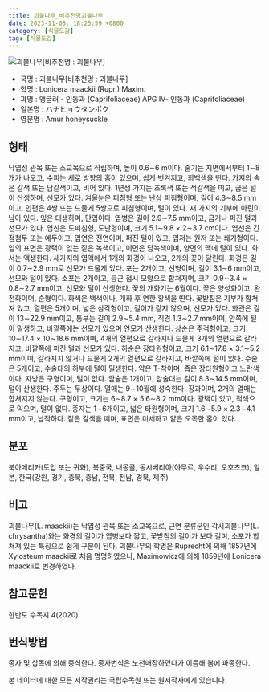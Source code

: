 ```yaml
---
title: 괴불나무_비추천명괴불나무
date: 2023-11-05, 18:25:59 +0800
category: [식물도감]
tag: [식물도감]
---
```




![괴불나무[비추천명 : 괴불나무]](http://www.nature.go.kr/fileUpload/plants/basic/Caprifoliaceae/Lonicera/16295/16295_20_th2.JPG)
- 국명 : 괴불나무[비추천명 : 괴불나무]
- 학명 : Lonicera maackii (Rupr.) Maxim.
- 과명 : 앵글러 - 인동과 (Caprifoliaceae) APG Ⅳ- 인동과 (Caprifoliaceae)
- 일본명 : ハナヒョウタンポク
- 영문명 : Amur honeysuckle


## 형태
낙엽성 관목 또는 소교목으로 직립하며, 높이 0.6∼6 m이다. 줄기는 지면에서부터 1∼8개가 나오고, 수피는 세로 방향의 홈이 있으며, 쉽게 벗겨지고, 회백색을 띤다. 가지의 속은 갈색 또는 담갈색이고, 비어 있다. 1년생 가지는 초록색 또는 적갈색을 띠고, 굽은 털이 산생하며, 선모가 있다. 겨울눈은 피침형 또는 난상 피침형이며, 길이 4.3∼8.5 mm이고, 인편은 4쌍 또는 드물게 5쌍으로 피침형이며, 털이 있다. 새 가지의 기부에 아린이 남아 있다. 잎은 대생하며, 단엽이다. 엽병은 길이 2.9∼7.5 mm이고, 굽거나 퍼진 털과 선모가 있다. 엽신은 도피침형, 도난형이며, 크기 5.1∼9.8 × 2∼3.7 cm이다. 엽선은 긴 점첨두 또는 예두이고, 엽연은 전연이며, 퍼진 털이 있고, 엽저는 원저 또는 쐐기형이다. 잎의 표면은 광택이 없는 짙은 녹색이고, 이면은 담녹색이며, 양면의 맥에 털이 있다. 화서는 액생한다. 새가지의 엽액에서 1개의 화경이 나오고, 2개의 꽃이 달린다. 화경은 길이 0.7∼2.9 mm로 선모가 드물게 있다. 포는 2개이고, 선형이며, 길이 3.1∼6 mm이고, 선모와 털이 있다. 소포는 2개이고, 둥근 접시 모양으로 합쳐지며, 크기 0.9∼3.4 × 0.8∼2.7 mm이고, 선모와 털이 산생한다. 꽃의 개화기는 6월이다. 꽃은 양성화이고, 완전화이며, 순형이다. 화색은 백색이나, 개화 후 연한 황색을 띤다. 꽃받침은 기부가 합쳐져 있고, 열편은 5개이며, 넓은 삼각형이고, 길이가 같지 않으며, 선모가 있다. 화관은 길이 13∼22.9 mm이고, 통부는 길이 2.9∼5.4 mm, 직경 1.3∼2.7 mm이며, 안쪽에 털이 밀생하고, 바깥쪽에는 선모가 있으며 연모가 산생한다. 상순은 주걱형이고, 크기 10∼17.4 × 10∼18.6 mm이며, 4개의 열편으로 갈라지나 드물게 3개의 열편으로 갈라지고, 바깥쪽에 퍼진 털과 선모가 있다. 하순은 장타원형이고, 크기 6.1∼17.8 × 3.1∼5.2 mm이며, 갈라지지 않거나 드물게 2개의 열편으로 갈라지고, 바깥쪽에 털이 있다. 수술은 5개이고, 수술대의 하부에 털이 밀생한다. 약은 T-착이며, 좁은 장타원형이고 노란색이다. 자방은 구형이며, 털이 없다. 암술은 1개이고, 암술대는 길이 8.3∼14.5 mm이며, 털이 산생한다. 주두는 두상이다. 열매는 9∼10월에 성숙한다. 장과이며, 2개의 열매는 합쳐지지 않는다. 구형이고, 크기는 6∼8.7 × 5.6∼8.2 mm이다. 광택이 있고, 적색으로 익으며, 털이 없다. 종자는 1∼6개이고, 넓은 타원형이며, 크기 1.6∼5.9 × 2.3∼4.1 mm이고, 납작하다. 짙은 갈색을 띠며, 표면은 미세하고 얕은 오목한 홈이 있다.
## 분포
북아메리카(도입 또는 귀화), 북중국, 내몽골, 동시베리아(아무르, 우수리, 오호츠크), 일본, 한국(강원, 경기, 충북, 충남, 전북, 전남, 경북, 제주)
## 비고
괴불나무(L. maackii)는 낙엽성 관목 또는 소교목으로, 근연 분류군인 각시괴불나무(L. chrysantha)와는 화경의 길이가 엽병보다 짧고, 꽃받침의 길이가 보다 길며, 소포가 합쳐져 있는 특징으로 쉽게 구분이 된다. 괴불나무의 학명은 Ruprecht에 의해 1857년에 Xylosteum maackii로 처음 명명하였으나, Maximowicz에 의해 1859년에 Lonicera maackii로 변경하였다.
## 참고문헌
한반도 수목지 4(2020)
## 번식방법
종자 및 삽목에 의해 증식한다. 종자번식은 노천매장하였다가 이듬해 봄에 파종한다. 







본 데이터에 대한 모든 저작권리는 국립수목원 또는 원저작자에게 있습니다.
